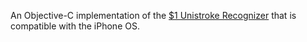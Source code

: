 An Objective-C implementation of the [$1 Unistroke Recognizer](http://depts.washington.edu/aimgroup/proj/dollar/) that is compatible with the iPhone OS.